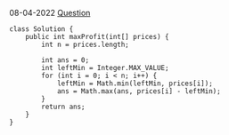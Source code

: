 08-04-2022
[Question](https://leetcode.com/problems/best-time-to-buy-and-sell-stock/)
```
class Solution {
    public int maxProfit(int[] prices) {
        int n = prices.length;
        
        int ans = 0;
        int leftMin = Integer.MAX_VALUE;
        for (int i = 0; i < n; i++) {
            leftMin = Math.min(leftMin, prices[i]);
            ans = Math.max(ans, prices[i] - leftMin);
        }
        return ans;
    }
}
```
